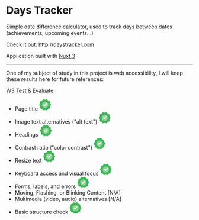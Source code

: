 # Days Tracker

Simple date difference calculator, used to track days between dates (achievements, upcoming events...)

Check it out: http://daystracker.com

Application built with [Nuxt 3](https://nuxt.com/docs)

---

One of my subject of study in this project is web accessibility, I will keep these results here for future references:


[W3 Test & Evaluate](https://www.w3.org/WAI/test-evaluate/preliminary/):

- Page title ![](success.png)
- Image text alternatives ("alt text") ![](success.png)
- Headings ![](success.png)
- Contrast ratio ("color contrast") ![](success.png)
- Resize text ![](success.png)
- Keyboard access and visual focus ![](success.png)
- Forms, labels, and errors ![](success.png)
- Moving, Flashing, or Blinking Content [N/A]
- Multimedia (video, audio) alternatives [N/A]
- Basic structure check ![](success.png)